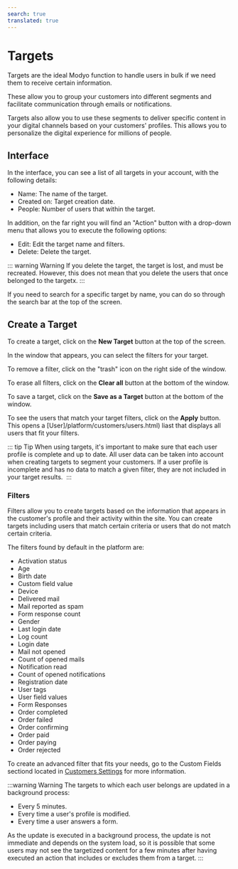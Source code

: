 ```yaml
---
search: true
translated: true
---
```


# Targets

Targets are the ideal Modyo function to handle users in bulk if we need them to receive certain information.

These allow you to group your customers into different segments and facilitate communication through emails or notifications.

Targets also allow you to use these segments to deliver specific content in your digital channels based on your customers' profiles. This allows you to personalize the digital experience for millions of people.

## Interface

In the interface, you can see a list of all targets in your account, with the following details:

- Name: The name of the target.
- Created on: Target creation date.
- People: Number of users that within the target.

In addition, on the far right you will find an "Action" button with a drop-down menu that allows you to execute the following options:

- Edit: Edit the target name and filters.
- Delete: Delete the target.

::: warning Warning
If you delete the target, the target is lost, and must be recreated. However, this does not mean that you delete the users that once belonged to the targetx.
:::

If you need to search for a specific target by name, you can do so through the search bar at the top of the screen.

## Create a Target

To create a target, click on the **New Target** button at the top of the screen.

In the window that appears, you can select the filters for your target.

To remove a filter, click on the "trash" icon on the right side of the window.

To erase all filters, click on the **Clear all** button at the bottom of the window.

To save a target, click on the **Save as a Target** button at the bottom of the window.

To see the users that match your target filters, click on the **Apply** button. This opens a [User]/platform/customers/users.html) liast that displays all users that fit your filters.

::: tip Tip
When using targets, it's important to make sure that each user profile is complete and up to date. All user data can be taken into account when creating targets to segment your customers. If a user profile is incomplete and has no data to match a given filter, they are not included in your target results.
 :::

### Filters

Filters allow you to create targets based on the information that appears in the customer's profile and their activity within the site. You can create targets including users that match certain criteria or users that do not match certain criteria.

The filters found by default in the platform are:

- Activation status
- Age
- Birth date
- Custom field value
- Device
- Delivered mail
- Mail reported as spam
- Form response count
- Gender
- Last login date
- Log count
- Login date
- Mail not opened
- Count of opened mails
- Notification read
- Count of opened notifications
- Registration date
- User tags
- User field values
- Form Responses
- Order completed
- Order failed
- Order confirming
- Order paid
- Order paying
- Order rejected

To create an advanced filter that fits your needs, go to the Custom Fields sectiond located in [Customers Settings](/platform/customers/users.html#customers-settings) for more information.

:::warning Warning
The targets to which each user belongs are updated in a background process:
* Every 5 minutes.
* Every time a user's profile is modified.
* Every time a user answers a form.

As the update is executed in a background process, the update is not immediate and depends on the system load, so it is possible that some users may not see the targetized content for a few minutes after having executed an action that includes or excludes them from a target.
:::
